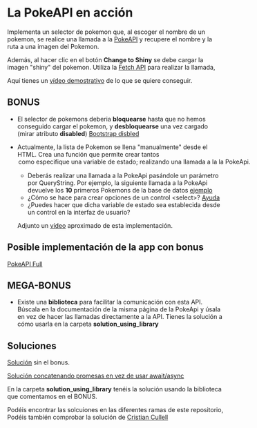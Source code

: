 # La PokeAPI en acción

Implementa un selector de pokemon que, al escoger el nombre de un pokemon, se realice una llamada a la [PokeAPI](https://pokeapi.co/) y recupere el nombre y la ruta a una imagen del Pokemon.

Además, al hacer clic en el botón **Change to Shiny** se debe cargar la imagen "shiny" del pokemon. Utiliza la [Fetch API](https://developer.mozilla.org/en-US/docs/Web/API/Fetch_API/Using_Fetch) para realizar la llamada,

Aquí tienes un [vídeo demostrativo](https://oscarm.tinytake.com/tt/NTQwMTg4N18xNjg5Njg5NQ) de lo que se quiere conseguir.

## BONUS

- El selector de pokemons deberia **bloquearse** hasta que no hemos conseguido cargar el pokemon, y **desbloquearse** una vez cargado (mirar atributo **disabled**) [Bootstrap disbled](https://getbootstrap.com/docs/5.0/forms/form-control/#disabled)
- Actualmente, la lista de Pokemon se llena "manualmente" desde el HTML. Crea una función que permite crear tantos <option> como especifique una variable de estado; realizando una llamada a la la PokeApi.

  - Deberás realizar una llamada a la PokeApi pasándole un parámetro por QueryString. Por ejemplo, la siguiente llamada a la PokeApi devuelve los **10** primeros Pokemons de la base de datos [ejemplo](https://pokeapi.co/api/v2/pokemon?limit=10)
  - ¿Cómo se hace para crear opciones de un control \<select>? [Ayuda](https://www.w3schools.com/jsref/met_select_add.asp)
  - ¿Puedes hacer que dicha variable de estado sea establecida desde un control en la interfaz de usuario?

  Adjunto un [vídeo](https://oscarm.tinytake.com/tt/NTQwNDY5MV8xNjkwMzk3Ng) aproximado de esta implementación.
  
## Posible implementación de la app con bonus

[PokeAPI Full](https://pokemon-api-two-nu.vercel.app/#)
  
## MEGA-BONUS

- Existe una **biblioteca** para facilitar la comunicación con esta API. Búscala en la documentación de la misma página de la PokeApi y úsala en vez de hacer las llamadas directamente a la API. Tienes la solución a cómo usarla en la carpeta **solution_using_library**

## Soluciones

[Solución](https://github.com/Formate-con-Altia/pokeapi-fetch/blob/solution-withoutbonus/index.html) sin el bonus.

[Solución concatenando promesas en vez de usar await/async](https://github.com/Formate-con-Altia/pokeapi-fetch/tree/solution)

En la carpeta **solution_using_library** tenéis la solución usando la biblioteca que comentamos en el BONUS.

Podéis encontrar las solcuiones en las diferentes ramas de este repositorio, Podéis también comprobar la solución de [Cristian Cullell](https://github.com/cristian-cll/pokeapi-fetch/)

